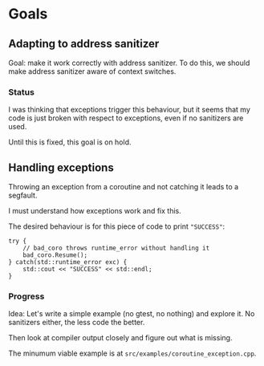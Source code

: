 # Goals

## Adapting to address sanitizer

Goal: make it work correctly with address sanitizer. To do this, we should make address sanitizer aware of context switches.

### Status

I was thinking that exceptions trigger this behaviour, but it seems that my code is just broken with respect to exceptions, even if no sanitizers are used.

Until this is fixed, this goal is on hold.

## Handling exceptions

Throwing an exception from a coroutine and not catching it leads to a segfault.

I must understand how exceptions work and fix this.

The desired behaviour is for this piece of code to print `"SUCCESS"`:

```
try {
    // bad_coro throws runtime_error without handling it
    bad_coro.Resume();
} catch(std::runtime_error exc) {
    std::cout << "SUCCESS" << std::endl;
}
```

### Progress

Idea: Let's write a simple example (no gtest, no nothing) and explore it.
No sanitizers either, the less code the better.

Then look at compiler output closely and figure out what is missing.

The minumum viable example is at `src/examples/coroutine_exception.cpp`.

